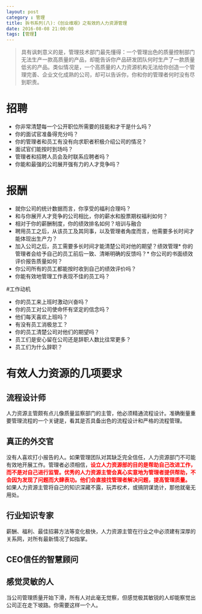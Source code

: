 ```yaml
---
layout: post
category : 管理
title: 拆书系列(八):《创业维艰》之有效的人力资源管理
date: 2016-08-08 21:00:00
tags: [管理]
---
```



>具有讽刺意义的是，管理技术部门最先懂得：一个管理出色的质量控制部门无法生产一款高质量的产品，却能告诉你产品研发团队何时生产了一款质量低劣的产品。类似情况是，一个高质量的人力资源机构无法给你创造一个管理完善、企业文化成熟的公司，却可以告诉你，你和你的管理者何时没有尽到职责。

# 招聘

* 你非常清楚每一个公开职位所需要的技能和才干是什么吗？
* 你的面试官准备得充分吗？
* 你的管理者和员工有没有向求职者积极介绍公司的情况？
* 面试官们能按时到场吗？
* 管理者和招聘人员会及时联系应聘者吗？
* 你能和最强的公司展开强有力的人才竞争吗？

# 报酬

* 就你公司的统计数据而言，你享受的福利合理吗？
* 和与你展开人才竞争的公司相比，你的薪水和股票期权福利如何？
* 相对于你的薪酬制度，你的绩效排名如何？培训与融合
* 聘用员工之后，从该员工及其同事，以及管理者角度而言，他需要多长时间才能体现出生产力？
* 加入公司之后，员工需要多长时间才能清楚公司对他的期望？绩效管理* 你的管理者会给予自己的员工前后一致、清晰明确的反馈吗？* 你公司的书面绩效评价报告质量如何？
* 你公司所有的员工都能按时收到自己的绩效评价吗？
* 你能有效地管理工作表现不佳的员工吗？

#工作动机
* 你的员工来上班时激动兴奋吗？
* 你的员工对公司使命怀有坚定的信念吗？
* 他们每天喜欢上班吗？
* 有没有员工消极怠工？
* 你的员工清楚公司对他们的期望吗？
* 员工们是安心留在公司还是辞职人数比往常更多？
* 员工们为什么辞职？

# 有效人力资源的几项要求

## 流程设计师
人力资源主管颇有点儿像质量监察部门的主管，他必须精通流程设计。准确衡量重要管理流程的一个关键是，看其是否具备出色的流程设计和严格的流程管理。

## 真正的外交官
没有人喜欢打小报告的人。如果管理团队对其缺乏完全信任，人力资源部门不可能有效地开展工作。管理者必须相信，**<font color="red">设立人力资源部的目的是帮助自己改进工作，而不是对自己进行监管。优秀的人力资源主管会真心实意地为管理者提供帮助，不会因为发现了问题而大肆表功。他们会直接找管理者解决问题，提高管理质量。</font>** 如果人力资源主管将自己的知识深藏不露，玩弄权术，或搞阴谋诡计，那他就毫无用处。

## 行业知识专家
薪酬、福利、最佳招募方法等变化极快，人力资源主管在行业之中必须建有深厚的关系网，对所有最新情况了如指掌。

## CEO信任的智慧顾问

## 感觉灵敏的人
当公司管理质量开始下滑，所有人对此毫无觉察，但感觉极其敏锐的人却能察觉出公司正在走下坡路。你需要这样一个人。